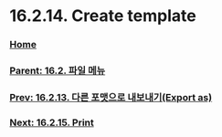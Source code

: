 # 16.2.14. Create template

### [Home](./00-home.md)
### [Parent: 16.2. 파일 메뉴](./16-02-00-the-file-menu.md)
### [Prev: 16.2.13. 다른 포맷으로 내보내기(Export as)](./16-02-13-export-as.md)
### [Next: 16.2.15. Print](./16-02-15-print.md)

